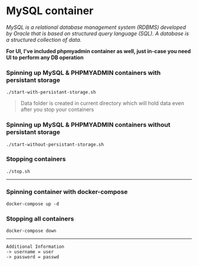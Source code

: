 # MySQL container
_MySQL is a relational database management system (RDBMS) developed by Oracle that is based on structured query language (SQL). A database is a structured collection of data._

**For UI, I've included  phpmyadmin container as well, just in-case you need UI to perform any DB operation**

### Spinning up MySQL & PHPMYADMIN containers with persistant storage
	./start-with-persistant-storage.sh

> Data folder is created in current directory which will hold data even after you stop your containers

### Spinning up MySQL & PHPMYADMIN containers without persistant storage
	./start-without-persistant-storage.sh

### Stopping containers
	./stop.sh

---

### Spinning container with docker-compose
	docker-compose up -d

### Stopping all containers
	docker-compose down

---

```
Additional Information
-> username = user
-> password = passwd
```